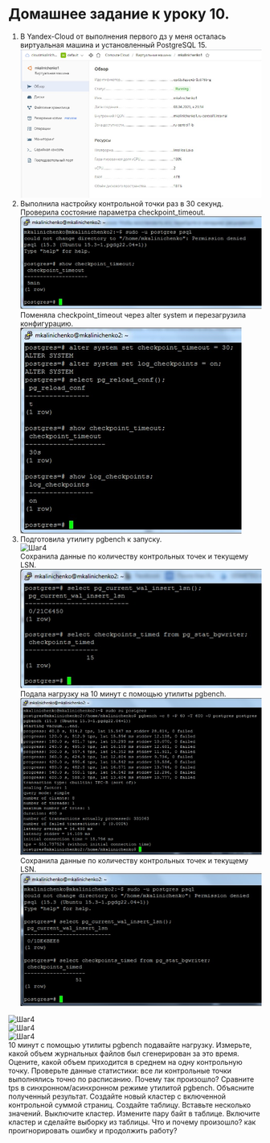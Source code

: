 # Домашнее задание к уроку 10. #   
1. В Yandex-Cloud от выполнения первого дз у меня осталась виртуальная машина и установленный PostgreSQL 15.   
![Шаг4](/4_1_OldVM.jpg)  
1. Выполнила настройку контрольной точки раз в 30 секунд. Проверила состояние параметра checkpoint_timeout.  
![Шаг4](/10_1_chp_to_before.jpg)  
Поменяла checkpoint_timeout через alter system и перезагрузила конфигурацию.   
![Шаг4](/10_2_chp_to_after.jpg)  
1. Подготовила утилиту pgbench к запуску.   
![Шаг4](/10_3_pgbench_start.jpg.jpg)  
Cохранила данные по количеству контрольных точек и текущему LSN.  
![Шаг4](/10_4_pgbench_before.jpg)   
Подала нагрузку на 10 минут c помощью утилиты pgbench.   
![Шаг4](/10_5_pgbench.jpg)  
Cохранила данные по количеству контрольных точек и текущему LSN.  
![Шаг4](/10_6_pgbench_after.jpg)  

![Шаг4](/checkpoint_timeout.jpg)  
![Шаг4](/checkpoint_timeout.jpg)  
![Шаг4](/checkpoint_timeout.jpg)  
10 минут c помощью утилиты pgbench подавайте нагрузку.
Измерьте, какой объем журнальных файлов был сгенерирован за это время. Оцените, какой объем приходится в среднем на одну контрольную точку.
Проверьте данные статистики: все ли контрольные точки выполнялись точно по расписанию. Почему так произошло?
Сравните tps в синхронном/асинхронном режиме утилитой pgbench. Объясните полученный результат.
Создайте новый кластер с включенной контрольной суммой страниц. Создайте таблицу. Вставьте несколько значений. Выключите кластер. Измените пару байт в таблице. Включите кластер и сделайте выборку из таблицы. Что и почему произошло? как проигнорировать ошибку и продолжить работу?
